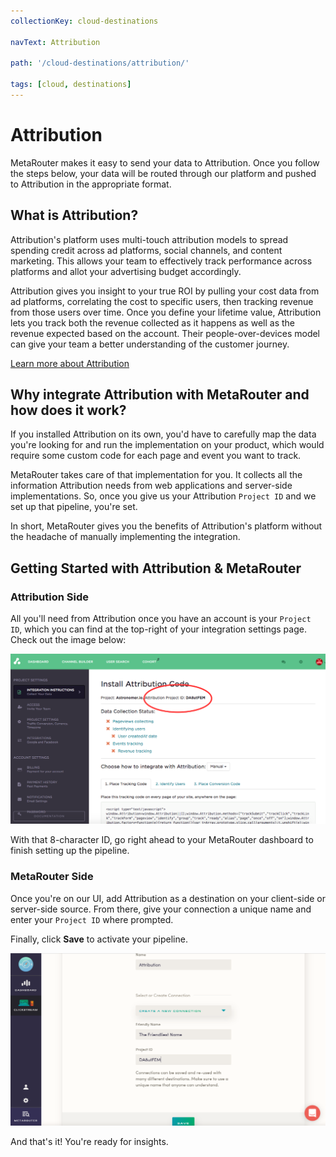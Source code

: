 ```yaml
---
collectionKey: cloud-destinations

navText: Attribution

path: '/cloud-destinations/attribution/'

tags: [cloud, destinations]
---
```


# Attribution

MetaRouter makes it easy to send your data to Attribution. Once you follow the steps below, your data will be routed through our platform and pushed to Attribution in the appropriate format.

## What is Attribution?

Attribution's platform uses multi-touch attribution models to spread spending credit across ad platforms, social channels, and content marketing. This allows your team to effectively track performance across platforms and allot your advertising budget accordingly.

Attribution gives you insight to your true ROI by pulling your cost data from ad platforms, correlating the cost to specific users, then tracking revenue from those users over time. Once you define your lifetime value, Attribution lets you track both the revenue collected as it happens as well as the revenue expected based on the account. Their people-over-devices model can give your team a better understanding of the customer journey.

[Learn more about Attribution](https://attributionapp.com/)

## Why integrate Attribution with MetaRouter and how does it work?

If you installed Attribution on its own, you'd have to carefully map the data you're looking for and run the implementation on your product, which would require some custom code for each page and event you want to track.

MetaRouter takes care of that implementation for you. It collects all the information Attribution needs from web applications and server-side implementations. So, once you give us your Attribution `Project ID` and we set up that pipeline, you're set.

In short, MetaRouter gives you the benefits of Attribution's platform without the headache of manually implementing the integration.

## Getting Started with Attribution & MetaRouter

### Attribution Side

All you'll need from Attribution once you have an account is your `Project ID`, which you can find at the top-right of your integration settings page. Check out the image below:

![attribution1](/images/Attribution1.png)

With that 8-character ID, go right ahead to your MetaRouter dashboard to finish setting up the pipeline.

### MetaRouter Side

Once you're on our UI, add Attribution as a destination on your client-side or server-side source. From there, give your connection a unique name and enter your `Project ID` where prompted.

Finally, click **Save** to activate your pipeline.

![attribution2](/images/Attribution2v2.png)

And that's it! You're ready for insights.
